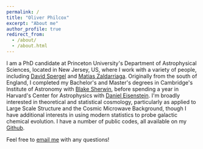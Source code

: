 ```yaml
---
permalink: /
title: "Oliver Philcox"
excerpt: "About me"
author_profile: true
redirect_from:
  - /about/
  - /about.html
---
```


I am a PhD candidate at Princeton University's Department of Astrophysical Sciences, located in New Jersey, US, where I work with a variety of people, including [David Spergel](https://www.simonsfoundation.org/team/david-spergel/) and [Matias Zaldarriaga](https://www.sns.ias.edu/matiasz). Originally from the south of England, I completed my Bachelor's and Master's degrees in Cambridge's Institute of Astronomy with [Blake Sherwin](http://bccp.berkeley.edu/sherwin/Welcome.html), before spending a year in Harvard's Center for Astrophysics with [Daniel Eisenstein](https://astronomy.fas.harvard.edu/people/daniel-eisenstein). I'm broadly interested in theoretical and statistical cosmology, particularly as applied to Large Scale Structure and the Cosmic Microwave Background, though I have additional interests in using modern statistics to probe galactic chemical evolution. I have a number of public codes, all available on my [Github](https://github.com/oliverphilcox).

Feel free to [email me](mailto:ohep2@cantab.ac.uk) with any questions!
